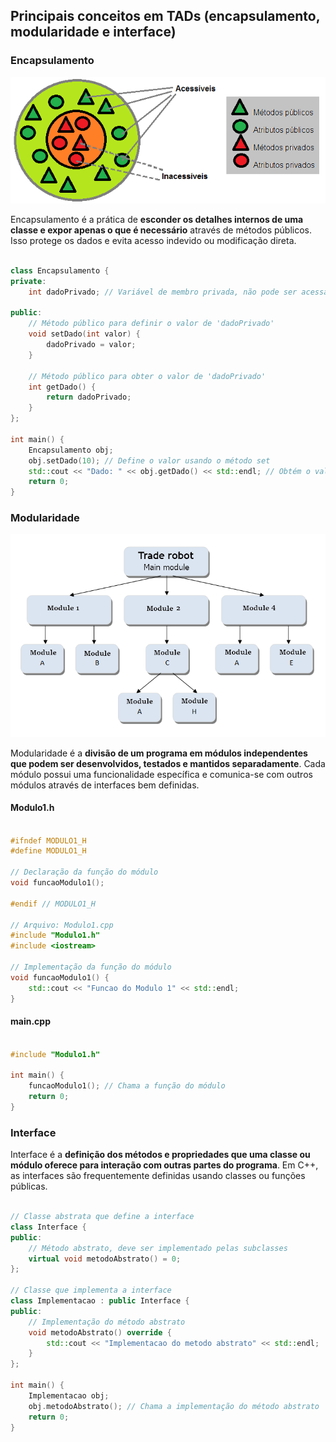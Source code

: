 ## Principais conceitos em TADs (encapsulamento, modularidade e interface)

### Encapsulamento

![_](assets/encapsulamento.png)


Encapsulamento é a prática de **esconder os detalhes internos de uma classe e expor apenas o que é necessário** através de métodos públicos. Isso protege os dados e evita acesso indevido ou modificação direta.

```c++

class Encapsulamento {
private:
    int dadoPrivado; // Variável de membro privada, não pode ser acessada diretamente de fora da classe

public:
    // Método público para definir o valor de 'dadoPrivado'
    void setDado(int valor) {
        dadoPrivado = valor;
    }

    // Método público para obter o valor de 'dadoPrivado'
    int getDado() {
        return dadoPrivado;
    }
};

int main() {
    Encapsulamento obj;
    obj.setDado(10); // Define o valor usando o método set
    std::cout << "Dado: " << obj.getDado() << std::endl; // Obtém o valor usando o método get
    return 0;
}
```

### Modularidade

![_](assets/modularidade.png)

Modularidade é a **divisão de um programa em módulos independentes que podem ser desenvolvidos, testados e mantidos separadamente**. Cada módulo possui uma funcionalidade específica e comunica-se com outros módulos através de interfaces bem definidas.

#### Modulo1.h

```c++

#ifndef MODULO1_H
#define MODULO1_H

// Declaração da função do módulo
void funcaoModulo1();

#endif // MODULO1_H

// Arquivo: Modulo1.cpp
#include "Modulo1.h"
#include <iostream>

// Implementação da função do módulo
void funcaoModulo1() {
    std::cout << "Funcao do Modulo 1" << std::endl;
}
```

#### main.cpp

```c++

#include "Modulo1.h"

int main() {
    funcaoModulo1(); // Chama a função do módulo
    return 0;
}
```

### Interface

Interface é a **definição dos métodos e propriedades que uma classe ou módulo oferece para interação com outras partes do programa**. Em C++, as interfaces são frequentemente definidas usando classes ou funções públicas.

```c++

// Classe abstrata que define a interface
class Interface {
public:
    // Método abstrato, deve ser implementado pelas subclasses
    virtual void metodoAbstrato() = 0;
};

// Classe que implementa a interface
class Implementacao : public Interface {
public:
    // Implementação do método abstrato
    void metodoAbstrato() override {
        std::cout << "Implementacao do metodo abstrato" << std::endl;
    }
};

int main() {
    Implementacao obj;
    obj.metodoAbstrato(); // Chama a implementação do método abstrato
    return 0;
}
```